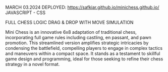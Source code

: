 MARCH 03.2024
DEPLOYED: https://safkiar.github.io/minichess.github.io/
JAVASCRIPT - CSS


FULL CHESS LOGIC DRAG & DROP WITH MOVE SIMULATION

Mini Chess is an innovative 6x8 adaptation of traditional chess, incorporating full game rules including castling, en passant, and pawn promotion.
This streamlined version amplifies strategic intricacies by condensing the battlefield, compelling players to engage in complex tactics and maneuvers within a compact space. 
It stands as a testament to skillful game design and programming, ideal for those seeking to refine their chess strategy in a novel format.
